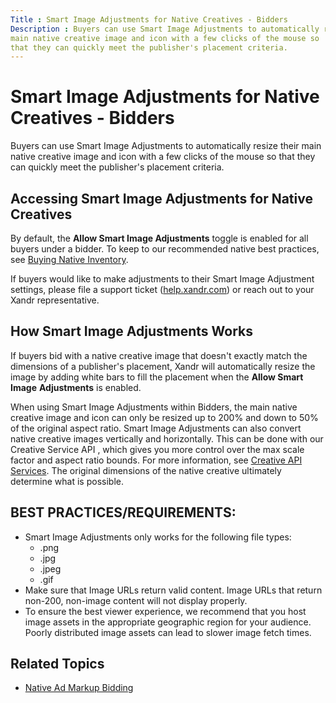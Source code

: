 ```yaml
---
Title : Smart Image Adjustments for Native Creatives - Bidders
Description : Buyers can use Smart Image Adjustments to automatically resize their
main native creative image and icon with a few clicks of the mouse so
that they can quickly meet the publisher's placement criteria.
---
```



# Smart Image Adjustments for Native Creatives - Bidders



Buyers can use Smart Image Adjustments to automatically resize their
main native creative image and icon with a few clicks of the mouse so
that they can quickly meet the publisher's placement criteria.

<div id="ID-000006f6__section_gn3_yp4_rwb" >

## Accessing Smart Image Adjustments for Native Creatives

By default, the **Allow Smart Image Adjustments** toggle is enabled for
all buyers under a bidder. To keep to our recommended native best
practices, see <a
href="https://docs.xandr.com/bundle/invest_invest-standard/page/topics/buying-native-inventory.html"
class="xref" target="_blank">Buying Native Inventory</a>.

If buyers would like to make adjustments to their Smart Image Adjustment
settings, please file a support ticket
(<a href="http://help.xandr.com" class="xref"
target="_blank">help.xandr.com</a>) or reach out to your
Xandr representative.



<div id="ID-000006f6__section_crh_mq4_rwb" >

## How Smart Image Adjustments Works

If buyers bid with a native creative image that doesn't exactly match
the dimensions of a publisher's
placement, Xandr will automatically resize the
image by adding white bars to fill the placement when the **Allow Smart
Image** **Adjustments** is enabled.



When using Smart Image Adjustments within Bidders, the main native
creative image and icon can only be resized up to 200% and down to 50%
of the original aspect ratio. Smart Image Adjustments can also convert
native creative images vertically and horizontally. This can be done
with our Creative Service API , which gives you more control over the
max scale factor and aspect ratio bounds. For more information, see <a
href="https://docs.xandr.com/bundle/xandr-bidders/page/creative-api-services.html"
class="xref" target="_blank">Creative API Services</a>. The original
dimensions of the native creative ultimately determine what is possible.

<div id="ID-000006f6__section_hjz_bwg_rwb" >

## BEST PRACTICES/REQUIREMENTS:

- Smart Image Adjustments only works for the following file types:
  - .png
  - .jpg
  - .jpeg
  - .gif
- Make sure that Image URLs return valid content. Image URLs that return
  non-200, non-image content will not display properly.
- To ensure the best viewer experience, we recommend that you host image
  assets in the appropriate geographic region for your audience. Poorly
  distributed image assets can lead to slower image fetch times.



<div id="ID-000006f6__section_vjz_bwg_rwb" >

## Related Topics

- <a
  href="https://docs.xandr.com/bundle/xandr-bidders/page/native-ad-markup-bidding.html"
  class="xref" target="_blank">Native Ad Markup Bidding</a>






